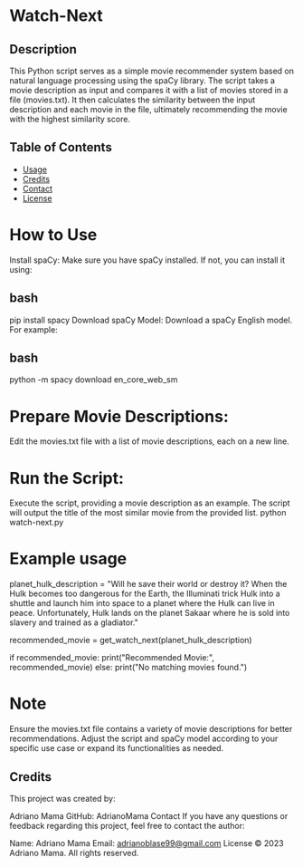 # Watch-Next

## Description

This Python script serves as a simple movie recommender system based on natural language processing using the spaCy library.
The script takes a movie description as input and compares it with a list of movies stored in a file (movies.txt). 
It then calculates the similarity between the input description and each movie in the file, ultimately recommending the movie with the highest similarity score.

## Table of Contents
- [Usage](#usage)
- [Credits](#credits)
- [Contact](#contact)
- [License](#license)



# How to Use
Install spaCy:
Make sure you have spaCy installed. If not, you can install it using:

## bash
pip install spacy
Download spaCy Model:
Download a spaCy English model. For example:

## bash
python -m spacy download en_core_web_sm

# Prepare Movie Descriptions:
Edit the movies.txt file with a list of movie descriptions, each on a new line.

# Run the Script:
Execute the script, providing a movie description as an example. The script will output the title of the most similar movie from the provided list.
python watch-next.py

# Example usage
planet_hulk_description = "Will he save their world or destroy it? When the Hulk becomes too dangerous for the Earth, the Illuminati trick Hulk into a shuttle and launch him into space to a planet where the Hulk can live in peace. Unfortunately, Hulk lands on the planet Sakaar where he is sold into slavery and trained as a gladiator."

recommended_movie = get_watch_next(planet_hulk_description)

if recommended_movie:
    print("Recommended Movie:", recommended_movie)
else:
    print("No matching movies found.")

# Note
Ensure the movies.txt file contains a variety of movie descriptions for better recommendations.
Adjust the script and spaCy model according to your specific use case or expand its functionalities as needed.

## Credits
This project was created by:

Adriano Mama
GitHub: AdrianoMama
Contact
If you have any questions or feedback regarding this project, feel free to contact the author:

Name: Adriano Mama
Email: adrianoblase99@gmail.com
License
© 2023 Adriano Mama. All rights reserved.
